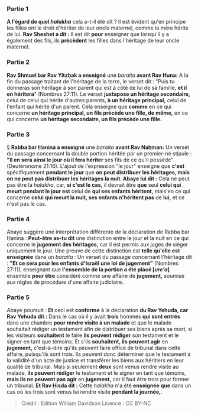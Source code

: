 
### Partie 1
<b>A l'égard de quel <i>halakha</i></b> cela a-t-il été dit ? Il est évident qu'en principe les filles ont le droit d'hériter de leur oncle maternel, comme la mère hérite de lui. <b>Rav Sheshet a dit :</b> Il est dit <b>pour</b> enseigner que lorsqu'il y a également des fils, ils <b>précèdent</b> les filles dans l'héritage de leur oncle maternel.

### Partie 2
<b>Rav Shmuel bar Rav Yitzḥak a enseigné</b> une <i>baraita</i> <b>avant Rav Huna:</b> A la fin du passage traitant de l'héritage de la terre, le verset dit : "Puis tu donneras son héritage à son parent qui est à côté de lui de sa famille, <b>et il en héritera</b>" (Nombres 27:11). Le verset <b>juxtapose un héritage secondaire,</b> celui de celui qui hérite d'autres parents, <b>à un héritage principal,</b> celui de l'enfant qui hérite d'un parent. Cela enseigne que <b>comme</b> en ce qui concerne <b>un héritage principal, un fils précède une fille, de même,</b> en ce qui concerne <b>un héritage secondaire, un fils précède une fille.</b>

### Partie 3
§ <b>Rabba bar Ḥanina a enseigné</b> une <i>baraita</i> <b>avant Rav Naḥman:</b> Un verset du passage concernant la double portion héritée par un premier-né stipule : <b>"Il en sera ainsi le jour où il fera hériter</b> ses fils de ce qu'il possède" (Deutéronome 21:16). L'ajout de l'expression "le jour" enseigne que <b>c'est</b> spécifiquement <b>pendant le jour</b> que <b>on peut distribuer les héritages, mais on ne peut pas distribuer les héritages la nuit. Abaye lui dit :</b> Cela ne peut pas être la <i>halakha</i>, car, <b>si c'est le cas,</b> il devrait être <b>que</b> seul <b>celui qui meurt pendant le jour est</b> celui de <b>qui ses enfants héritent,</b> mais en ce qui concerne <b>celui qui meurt la nuit, ses enfants n'héritent pas</b> de <b>lui,</b> et ce n'est pas le cas.

### Partie 4
Abaye suggère une interprétation différente de la déclaration de Rabba bar Ḥanina : <b>Peut-être as-tu dit</b> une distinction entre le jour et la nuit en ce qui concerne le <b>jugement des héritages,</b> car il est permis aux juges de siéger uniquement le jour. Une preuve de cette distinction est <b>telle qu'elle est enseignée</b> dans un <i>baraita</i> : Un verset du passage concernant l'héritage dit : <b>"Et ce sera pour les enfants d'Israël une loi de jugement"</b> (Nombres 27:11), enseignant que <b>l'ensemble de la portion a été placé [<i>ure'a</i>]</b> ensemble <b>pour être</b> considéré comme une affaire de <b>jugement,</b> soumise aux règles de procédure d'une affaire judiciaire.

### Partie 5
Abaye poursuit : <b>Et</b> ceci est <b>conforme</b> à la déclaration <b>du Rav Yehuda, car Rav Yehuda dit :</b> Dans le cas où il y avait <b>trois</b> hommes <b>qui sont entrés</b> dans une chambre <b>pour rendre visite à un malade</b> et que le malade souhaitait rédiger un testament afin de distribuer ses biens après sa mort, si les visiteurs <b>souhaitent</b> le faire <b>ils peuvent rédiger</b> son testament et le signer en tant que témoins. Et s'ils <b>souhaitent, ils peuvent agir</b> en <b>jugement,</b> c'est-à-dire qu'ils peuvent faire office de tribunal dans cette affaire, puisqu'ils sont trois. Ils peuvent donc déterminer que le testament a la validité d'un acte de justice et transférer les biens aux héritiers en leur qualité de tribunal. Mais si seulement <b>deux</b> sont venus rendre visite au malade, <b>ils peuvent rédiger</b> le testament et le signer en tant que témoins, <b>mais ils ne peuvent pas agir</b> en <b>jugement,</b> car il faut être trois pour former un tribunal. <b>Et Rav Ḥisda dit :</b> Cette <i>halakha</i> n'a été <b>enseignée que</b> dans un cas où les trois sont venus lui rendre visite <b>pendant la journée,</b>.

>Crédit : Edition William Davidson
>Licence : CC BY-NC